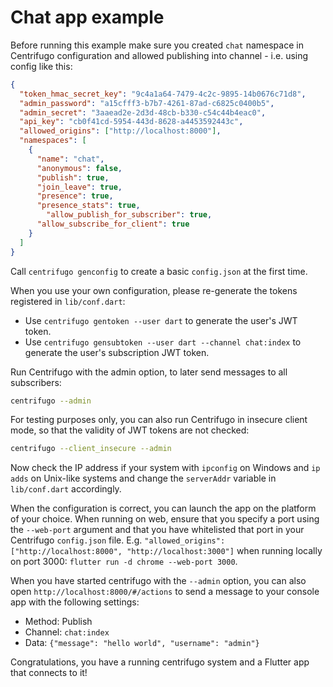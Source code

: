 # Chat app example

Before running this example make sure you created `chat` namespace in Centrifugo configuration and allowed publishing into channel - i.e. using config like this:

```json
{
  "token_hmac_secret_key": "9c4a1a64-7479-4c2c-9895-14b0676c71d8",
  "admin_password": "a15cfff3-b7b7-4261-87ad-c6825c0400b5",
  "admin_secret": "3aaead2e-2d3d-48cb-b330-c54c44b4eac0",
  "api_key": "cb0f41cd-5954-443d-8628-a4453592443c",
  "allowed_origins": ["http://localhost:8000"],
  "namespaces": [
    {
      "name": "chat",
      "anonymous": false,
      "publish": true,
      "join_leave": true,
      "presence": true,
      "presence_stats": true,
	    "allow_publish_for_subscriber": true,
      "allow_subscribe_for_client": true
    }
  ]
}
```

Call `centrifugo genconfig` to create a basic `config.json` at the first time. 

When you use your own configuration, please re-generate the tokens registered in `lib/conf.dart`:
* Use `centrifugo gentoken --user dart` to generate the user's JWT token.
* Use `centrifugo gensubtoken --user dart --channel chat:index` to generate the user's subscription JWT token.


Run Centrifugo with the admin option, to later send messages to all subscribers:

```bash
centrifugo --admin
```


For testing purposes only, you can also run Centrifugo in insecure client mode, so that the validity of JWT tokens 
are not checked:

```bash
centrifugo --client_insecure --admin
```

Now check the IP address if your system with `ipconfig` on Windows and `ip adds` on Unix-like systems and change the `serverAddr` variable in `lib/conf.dart` accordingly.

When the configuration is correct, you can launch the app on the platform of your choice. When running on web, ensure that you specify a port using the `--web-port` argument 
and that you have whitelisted that port in your Centrifugo `config.json` file. E.g. `"allowed_origins": ["http://localhost:8000", "http://localhost:3000"]` when running
locally on port 3000: `flutter run -d chrome --web-port 3000`.

When you have started centrifugo with the `--admin` option, you can also open `http://localhost:8000/#/actions` to send a message to your console app with the
following settings:
* Method: Publish
* Channel: `chat:index`
* Data: `{"message": "hello world", "username": "admin"}`

Congratulations, you have a running centrifugo system and a Flutter app that connects to it!